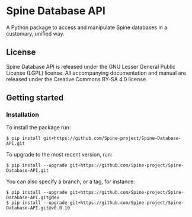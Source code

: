 # Spine Database API

A Python package to access and manipulate Spine databases in a customary, unified way.

## License

Spine Database API is released under the GNU Lesser General Public License (LGPL) license. All accompanying
documentation and manual are released under the Creative Commons BY-SA 4.0 license.

## Getting started

### Installation

To install the package run:

    $ pip install git+https://github.com/Spine-project/Spine-Database-API.git

To upgrade to the most recent version, run:

    $ pip install --upgrade git+https://github.com/Spine-project/Spine-Database-API.git

You can also specify a branch, or a tag, for instance:

    $ pip install --upgrade git+https://github.com/Spine-project/Spine-Database-API.git@dev
    $ pip install --upgrade git+https://github.com/Spine-project/Spine-Database-API.git@v0.0.10
